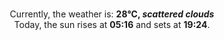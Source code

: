 <p  align="center"><br/>Currently, the weather is: <b> 28°C, <i>scattered clouds</i></b></br>Today, the sun rises at <b>05:16</b> and sets at <b>19:24</b>.</p>